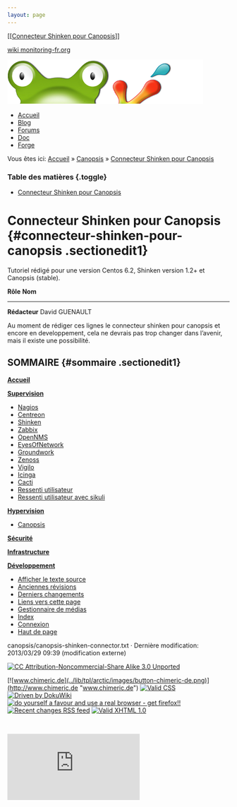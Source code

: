 ```yaml
---
layout: page
---
```


[[[Connecteur Shinken pour
Canopsis](canopsis-shinken-connector@do=backlink.html)]]

[wiki monitoring-fr.org](../start.html "[ALT+H]")

![Logo Monitoring](../lib/tpl/arctic/images/logo_monitoring.png)

-   [Accueil](../index.html "Cliquez pour revenir |  l'accueil")
-   [Blog](http://www.monitoring-fr.org "Blog & News")
-   [Forums](http://forums.monitoring-fr.org "Forums")
-   [Doc](http://doc.monitoring-fr.org "Doc")
-   [Forge](https://github.com/monitoring-fr "Forge")

Vous êtes ici: [Accueil](../start.html "start") »
[Canopsis](start.html "canopsis:start") » [Connecteur Shinken pour
Canopsis](canopsis-shinken-connector.html "canopsis:canopsis-shinken-connector")

### Table des matières {.toggle}

-   [Connecteur Shinken pour
    Canopsis](canopsis-shinken-connector.html#connecteur-shinken-pour-canopsis)

Connecteur Shinken pour Canopsis {#connecteur-shinken-pour-canopsis .sectionedit1}
================================

Tutoriel rédigé pour une version Centos 6.2, Shinken version 1.2+ et
Canopsis (stable).

  **Rôle**        **Nom**
  --------------- ----------------
  **Rédacteur**   David GUENAULT

Au moment de rédiger ces lignes le connecteur shinken pour canopsis et
encore en developpement, cela ne devrais pas trop changer dans l’avenir,
mais il existe une possibilité.

SOMMAIRE {#sommaire .sectionedit1}
--------

**[Accueil](../start.html "start")**

**[Supervision](../supervision/start.html "supervision:start")**

-   [Nagios](../nagios/start.html "nagios:start")
-   [Centreon](../centreon/start.html "centreon:start")
-   [Shinken](../shinken/start.html "shinken:start")
-   [Zabbix](../zabbix/start.html "zabbix:start")
-   [OpenNMS](../opennms/start.html "opennms:start")
-   [EyesOfNetwork](../eyesofnetwork/start.html "eyesofnetwork:start")
-   [Groundwork](../groundwork/start.html "groundwork:start")
-   [Zenoss](../zenoss/start.html "zenoss:start")
-   [Vigilo](../vigilo/start.html "vigilo:start")
-   [Icinga](../icinga/start.html "icinga:start")
-   [Cacti](../cacti/start.html "cacti:start")
-   [Ressenti
    utilisateur](../supervision/eue/start.html "supervision:eue:start")
-   [Ressenti utilisateur avec
    sikuli](../sikuli/eue/start.html "sikuli:eue:start")

**[Hypervision](../hypervision/start.html "hypervision:start")**

-   [Canopsis](start.html "canopsis:start")

**[Sécurité](../securite/start.html "securite:start")**

**[Infrastructure](../infra/start.html "infra:start")**

**[Développement](../dev/start.html "dev:start")**

-   [Afficher le texte
    source](canopsis-shinken-connector@do=edit&rev=0.html "Afficher le texte source [V]")
-   [Anciennes
    révisions](canopsis-shinken-connector@do=revisions.html "Anciennes révisions [O]")
-   [Derniers
    changements](canopsis-shinken-connector@do=recent.html "Derniers changements [R]")
-   [Liens vers cette
    page](canopsis-shinken-connector@do=backlink.html "Liens vers cette page")
-   [Gestionnaire de
    médias](canopsis-shinken-connector@do=media.html "Gestionnaire de médias")
-   [Index](canopsis-shinken-connector@do=index.html "Index [X]")
-   [Connexion](canopsis-shinken-connector@do=login&sectok=6bca6bdf16f8880de3d6d3649db89a26.html "Connexion")
-   [Haut de
    page](canopsis-shinken-connector.html#dokuwiki__top "Haut de page [T]")

canopsis/canopsis-shinken-connector.txt · Dernière modification:
2013/03/29 09:39 (modification externe)

[![CC Attribution-Noncommercial-Share Alike 3.0
Unported](../lib/images/license/button/cc-by-nc-sa.png)](http://creativecommons.org/licenses/by-nc-sa/3.0/)

[![www.chimeric.de](../lib/tpl/arctic/images/button-chimeric-de.png)](http://www.chimeric.de "www.chimeric.de")
[![Valid
CSS](../lib/tpl/arctic/images/button-css.png)](http://jigsaw.w3.org/css-validator/check/referer "Valid CSS")
[![Driven by
DokuWiki](../lib/tpl/arctic/images/button-dw.png)](http://wiki.splitbrain.org/wiki:dokuwiki "Driven by DokuWiki")
[![do yourself a favour and use a real browser - get
firefox!!](../lib/tpl/arctic/images/button-firefox.png)](http://www.firefox-browser.de "do yourself a favour and use a real browser - get firefox")
[![Recent changes RSS
feed](../lib/tpl/arctic/images/button-rss.png)](../feed.php "Recent changes RSS feed")
[![Valid XHTML
1.0](../lib/tpl/arctic/images/button-xhtml.png)](http://validator.w3.org/check/referer "Valid XHTML 1.0")

![](../lib/exe/indexer.php@id=canopsis%253Acanopsis-shinken-connector&1424859804)

![](http://analytics.monitoring-fr.org/piwik.php?idsite=2)
